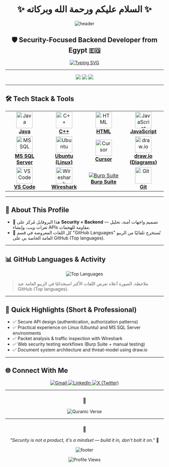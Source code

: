 <div align="center">

# ✨ السلام عليكم ورحمة الله وبركاته ✨

<img src="https://capsule-render.vercel.app/api?type=waving&color=gradient&height=160&section=header&text=Ahmed%20Elshamy&fontSize=60&fontAlignY=35&animation=twinkling&fontColor=white" alt="header"/>

</div>

<h2 align="center">🛡️ Security-Focused Backend Developer from Egypt 🇪🇬</h2>

<div align="center">

[![Typing SVG](https://readme-typing-svg.herokuapp.com?font=Fira+Code&size=18&duration=3000&pause=1000&color=36BCF7&center=true&vCenter=true&width=700&height=52&lines=🔒+Security+%26+Secure+Backend+Design;💻+Java+%7C+C%2B%2B+%7C+SQL;⚔️+Secure+Coding+%26+CTF+Practice)](https://git.io/typing-svg)

</div>

---

<p align="center">
  <img src="https://img.shields.io/badge/Track-Security%20%26%20Backend-blue?style=for-the-badge"/>
  <img src="https://img.shields.io/badge/Focus-Secure%20APIs%20%7C%20Web%20Security-orange?style=for-the-badge"/>
  <img src="https://img.shields.io/badge/Availability-Open%20to%20Opportunities-green?style=for-the-badge"/>
</p>

---

## 🛠️ Tech Stack & Tools

<div align="center">

<table>
<tr>
<td align="center" width="120">
<a href="https://www.oracle.com/java/" target="_blank">
<img src="https://skillicons.dev/icons?i=java" width="52" height="52" alt="Java"/>
<br/><strong>Java</strong>
</a>
</td>
<td align="center" width="120">
<a href="https://isocpp.org/" target="_blank">
<img src="https://skillicons.dev/icons?i=cpp" width="52" height="52" alt="C++"/>
<br/><strong>C++</strong>
</a>
</td>
<td align="center" width="120">
<a href="https://developer.mozilla.org/en-US/docs/Web/HTML" target="_blank">
<img src="https://skillicons.dev/icons?i=html" width="52" height="52" alt="HTML"/>
<br/><strong>HTML</strong>
</a>
</td>
<td align="center" width="120">
<a href="https://developer.mozilla.org/en-US/docs/Web/JavaScript" target="_blank">
<img src="https://skillicons.dev/icons?i=js" width="52" height="52" alt="JavaScript"/>
<br/><strong>JavaScript</strong>
</a>
</td>
</tr>
<tr>
<td align="center" width="120">
<a href="https://learn.microsoft.com/en-us/sql/sql-server/" target="_blank">
<img src="https://img.icons8.com/fluency/48/microsoft-sql-server.png" width="52" height="52" alt="MSSQL"/>
<br/><strong>MS SQL Server</strong>
</a>
</td>
<td align="center" width="120">
<a href="https://ubuntu.com/" target="_blank">
<img src="https://skillicons.dev/icons?i=ubuntu" width="52" height="52" alt="Ubuntu"/>
<br/><strong>Ubuntu (Linux)</strong>
</a>
</td>
<td align="center" width="120">
<a href="https://www.cursor.com/" target="_blank">
<img src="https://img.icons8.com/ios-filled/50/000000/cursor.png" width="52" height="52" alt="Cursor"/>
<br/><strong>Cursor</strong>
</a>
</td>
<td align="center" width="120">
<a href="https://app.diagrams.net/" target="_blank">
<img src="https://img.icons8.com/color/96/000000/diagram.png" width="52" height="52" alt="draw.io"/>
<br/><strong>draw.io (Diagrams)</strong>
</a>
</td>
</tr>
<tr>
<td align="center" width="120">
<a href="https://code.visualstudio.com/" target="_blank">
<img src="https://skillicons.dev/icons?i=vscode" width="52" height="52" alt="VSCode"/>
<br/><strong>VS Code</strong>
</a>
</td>
<td align="center" width="120">
<a href="https://www.wireshark.org/" target="_blank">
<img src="https://img.icons8.com/color/96/000000/wireshark.png" width="52" height="52" alt="Wireshark"/>
<br/><strong>Wireshark</strong>
</a>
</td>
<td align="center" width="120">
<a href="https://portswigger.net/burp" target="_blank">
<img src="https://img.shields.io/badge/Burp--Suite-%23F37B20?style=flat-square&logo=burpsuite&logoColor=white" alt="Burp Suite"/>
<br/><strong>Burp Suite</strong>
</a>
</td>
<td align="center" width="120">
<a href="https://git-scm.com/" target="_blank">
<img src="https://skillicons.dev/icons?i=git" width="52" height="52" alt="Git"/>
<br/><strong>Git</strong>
</a>
</td>
</tr>
</table>

</div>

---

## 🔎 About This Profile

- 🔐 هذا البروفايل مُركز على **Security + Backend** — تصميم واجهات آمنة، تحليل ثغرات ويب، وإنشاء APIs مقاومة للهجمات.  
- 🧭 كل اللغات المعروضة في قسم "GitHub Languages" تُستخرج تلقائيًا من الريبو العامة الخاصة بي على GitHub (Top languages).  

---

## 📊 GitHub Languages & Activity

<p align="center">
  <img src="https://github-readme-stats.vercel.app/api/top-langs/?username=AK-Elshamy&layout=compact&theme=tokyonight" alt="Top Languages"/>
</p>

> ملاحظة: الصورة أعلاه تعرض اللغات الأكثر استخدامًا في الريبو العامة عند GitHub (Top languages).

---

## 🔎 Quick Highlights (Short & Professional)

- ✅ Secure API design (authentication, authorization patterns)  
- ✅ Practical experience on Linux (Ubuntu) and MS SQL Server environments  
- ✅ Packet analysis & traffic inspection with Wireshark  
- ✅ Web security testing workflows (Burp Suite + manual testing)  
- ✅ Document system architecture and threat-model using draw.io

---

## 🌐 Connect With Me

<div align="center">

<a href="mailto:ahmed.khalid.elshamy37@gmail.com">
<img src="https://img.shields.io/badge/Gmail-D14836?style=for-the-badge&logo=gmail&logoColor=white" alt="Gmail"/>
</a>
<a href="https://www.linkedin.com/in/a-elshamy">
<img src="https://img.shields.io/badge/LinkedIn-0077B5?style=for-the-badge&logo=linkedin&logoColor=white" alt="LinkedIn"/>
</a>
<a href="https://x.com/El_shamy_">
<img src="https://img.shields.io/badge/X-000000?style=for-the-badge&logo=x&logoColor=white" alt="X (Twitter)"/>
</a>

</div>

---

<div align="center">

### 🕌 
<img src="https://readme-typing-svg.herokuapp.com?font=Amiri&size=16&duration=4000&pause=2000&color=36BCF7&center=true&vCenter=true&width=700&height=50&lines=وَقُل+رَّبِّ+أَدْخِلْنِي+مُدْخَلَ+صِدْقٍ+وَأَخْرِجْنِي+مُخْرَجَ+صِدْقٍ;وَاجْعَل+لِّي+مِن+لَّدُنكَ+سُلْطَانًا+نَّصِيرًا" alt="Quranic Verse"/>

---

### 💭 
*"Security is not a product, it's a mindset — build it in, don’t bolt it on."* 🔐

<img src="https://capsule-render.vercel.app/api?type=waving&color=gradient&height=80&section=footer" alt="footer"/>

![Profile Views](https://komarev.com/ghpvc/?username=AK-Elshamy&color=blue&style=flat)

</div>
